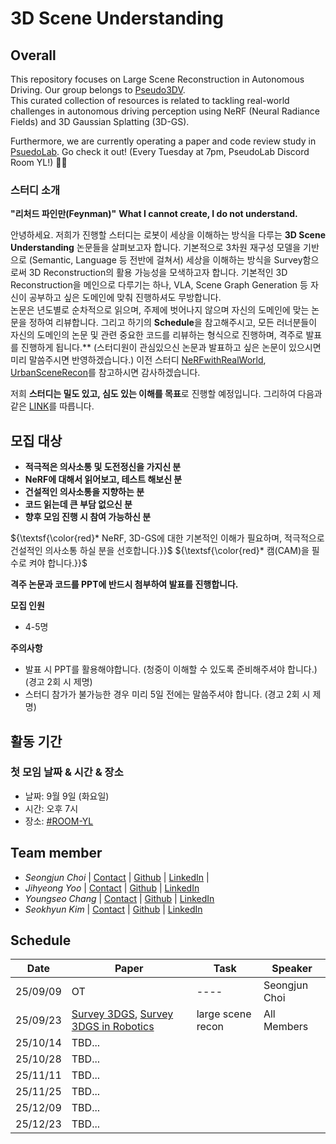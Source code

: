 # 3D Scene Understanding

<!--
![model overview](NeRFwithRealWorld.png)
--> 

## Overall
This repository focuses on Large Scene Reconstruction in Autonomous Driving. Our group belongs to [Pseudo3DV](https://github.com/Pseudo-Lab/Pseudo3DV). </br>
This curated collection of resources is related to tackling real-world challenges in autonomous driving perception using NeRF (Neural Radiance Fields) and 3D Gaussian Splatting (3D-GS).

Furthermore, we are currently operating a paper and code review study in [PsuedoLab](https://discord.gg/mNAT2GKM). Go check it out!
(Every Tuesday at 7pm, PseudoLab Discord Room YL!) 🚗💡

### 스터디 소개
**"리처드 파인만(Feynman)"**
**What I cannot create, I do not understand.**

안녕하세요. 저희가 진행할 스터디는 로봇이 세상을 이해하는 방식을 다루는 **3D Scene Understanding** 논문들을 살펴보고자 합니다. 기본적으로 3차원 재구성 모델을 기반으로 (Semantic, Language 등 전반에 걸쳐서) 세상을 이해하는 방식을 Survey함으로써 3D Reconstruction의 활용 가능성을 모색하고자 합니다. 기본적인 3D Reconstruction을 메인으로 다루기는 하나, VLA, Scene Graph Generation 등 자신이 공부하고 싶은 도메인에 맞춰 진행하셔도 무방합니다.</br>
논문은 년도별로 순차적으로 읽으며, 주제에 벗어나지 않으며 자신의 도메인에 맞는 논문을 정하여 리뷰합니다. 그리고 하기의 **Schedule**을 참고해주시고, 모든 러너분들이 자신의 도메인의 논문 및 관련 중요한 코드를 리뷰하는 형식으로 진행하며, 격주로 발표를 진행하게 됩니다.** (스터디원이 관심있으신 논문과 발표하고 싶은 논문이 있으시면 미리 말씀주시면 반영하겠습니다.)
이전 스터디 [NeRFwithRealWorld](https://github.com/Pseudo-Lab/NeRFwithRealWorld), [UrbanSceneRecon](https://github.com/Pseudo-Lab/UrbanSceneRecon)를 참고하시면 감사하겠습니다.

저희 **스터디는 밀도 있고, 심도 있는 이해를 목표**로 진행할 예정입니다. 
그리하여 다음과 같은 [LINK](https://github.com/Pseudo-Lab/Pseudo3DV)를 따릅니다.

## 모집 대상
- **적극적은 의사소통 및 도전정신을 가지신 분**
- **NeRF에 대해서 읽어보고, 테스트 해보신 분**
- **건설적인 의사소통을 지향하는 분**
- **코드 읽는데 큰 부담 없으신 분**
- **향후 모임 진행 시 참여 가능하신 분**

${\textsf{\color{red}* NeRF, 3D-GS에 대한 기본적인 이해가 필요하며, 적극적으로 건설적인 의사소통 하실 분을 선호합니다.}}$
${\textsf{\color{red}*  캠(CAM)을 필수로 켜야 합니다.}}$

**격주 논문과 코드를 PPT에 반드시 첨부하여 발표를 진행합니다.**

**모집 인원**
- 4-5명

**주의사항**
  - 발표 시 PPT를 활용해야합니다. (청중이 이해할 수 있도록 준비해주셔야 합니다.)  (경고 2회 시 제명)
  - 스터디 참가가 불가능한 경우 미리 5일 전에는 말씀주셔야 합니다. (경고 2회 시 제명)

## 활동 기간
### 첫 모임 날짜 & 시간 & 장소
- 날짜: 9월 9일 (화요일)
- 시간: 오후 7시
- 장소: [#ROOM-YL](https://discord.gg/nbpAWKUm)


## Team member
- _Seongjun Choi_ | [Contact](sjchoi.dp@gmail.com) | [Github](https://github.com/DrawingProcess) | [LinkedIn](https://www.linkedin.com/in/seongjun-choi-60b718205/) |
- _Jihyeong Yoo_ | [Contact](jihyeongyoo566@gmail.com) | [Github](https://github.com/Shhyea) | [LinkedIn](https://www.linkedin.com/in/%EC%A7%80%ED%98%95-%EC%9C%A0-99b701326/)
- _Youngseo Chang_ | [Contact](jysjis7@gmail.com) | [Github](https://github.com/j-ys) | [LinkedIn](https://www.linkedin.com/in/youngseo-chang-b7552b26b?utm_source=share&utm_campaign=share_via&utm_content=profile&utm_medium=ios_app)
- _Seokhyun Kim_ | [Contact](k0104912@gmail.com) | [Github](https://github.com/kimsuckhyun) | [LinkedIn](www.linkedin.com/in/kimseokhyun02)

## Schedule

| Date | Paper | Task | Speaker |
| -------- | -------- | ---- | ---- |
| 25/09/09 | OT       | ---- | Seongjun Choi |
| 25/09/23 | [Survey 3DGS](https://arxiv.org/abs/2401.03890), [Survey 3DGS in Robotics](https://arxiv.org/abs/2410.12262) | large scene recon   | All Members |
| 25/10/14 | TBD... |
| 25/10/28 | TBD... |
| 25/11/11 | TBD... |
| 25/11/25 | TBD... |
| 25/12/09 | TBD... |
| 25/12/23 | TBD... |
